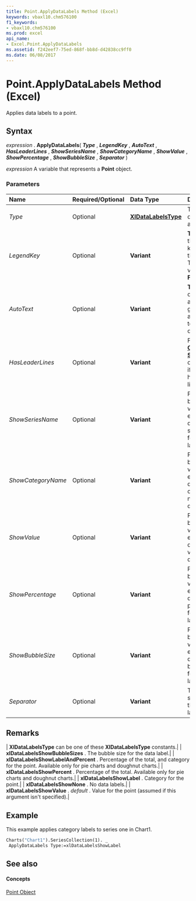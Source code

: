 ```yaml
---
title: Point.ApplyDataLabels Method (Excel)
keywords: vbaxl10.chm576100
f1_keywords:
- vbaxl10.chm576100
ms.prod: excel
api_name:
- Excel.Point.ApplyDataLabels
ms.assetid: f242eef7-75ed-868f-bb8d-d42838cc9ff0
ms.date: 06/08/2017
---
```



# Point.ApplyDataLabels Method (Excel)

Applies data labels to a point.


## Syntax

 _expression_ . **ApplyDataLabels**( **_Type_** , **_LegendKey_** , **_AutoText_** , **_HasLeaderLines_** , **_ShowSeriesName_** , **_ShowCategoryName_** , **_ShowValue_** , **_ShowPercentage_** , **_ShowBubbleSize_** , **_Separator_** )

 _expression_ A variable that represents a **Point** object.


### Parameters



|**Name**|**Required/Optional**|**Data Type**|**Description**|
|:-----|:-----|:-----|:-----|
| _Type_|Optional| **[XlDataLabelsType](xldatalabelstype-enumeration-excel.md)**|The type of data label to apply.|
| _LegendKey_|Optional| **Variant**| **True** to show the legend key next to the point. The default value is **False** .|
| _AutoText_|Optional| **Variant**| **True** if the object automatically generates appropriate text based on content.|
| _HasLeaderLines_|Optional| **Variant**|For the  **[Chart](chart-object-excel.md)** and **[Series](series-object-excel.md)** objects, **True** if the series has leader lines.|
| _ShowSeriesName_|Optional| **Variant**|Pass a boolean value to enable or disable the series name for the data label.|
| _ShowCategoryName_|Optional| **Variant**|Pass a boolean value to enable or disable the category name for the data label.|
| _ShowValue_|Optional| **Variant**|Pass a boolean value to enable or disable the value for the data label.|
| _ShowPercentage_|Optional| **Variant**|Pass a boolean value to enable or disable the percentage for the data label.|
| _ShowBubbleSize_|Optional| **Variant**|Pass a boolean value to enable or disable the bubble size for the data label.|
| _Separator_|Optional| **Variant**|The separator for the data label.|

## Remarks





| **XlDataLabelsType** can be one of these **XlDataLabelsType** constants.|
| **xlDataLabelsShowBubbleSizes** . The bubble size for the data label.|
| **xlDataLabelsShowLabelAndPercent** . Percentage of the total, and category for the point. Available only for pie charts and doughnut charts.|
| **xlDataLabelsShowPercent** . Percentage of the total. Available only for pie charts and doughnut charts.|
| **xlDataLabelsShowLabel** . Category for the point.|
| **xlDataLabelsShowNone** . No data labels.|
| **xlDataLabelsShowValue** . _default_ . Value for the point (assumed if this argument isn't specified).|

## Example

This example applies category labels to series one in Chart1.


```vb
Charts("Chart1").SeriesCollection(1). _ 
 ApplyDataLabels Type:=xlDataLabelsShowLabel
```


## See also


#### Concepts


[Point Object](point-object-excel.md)

